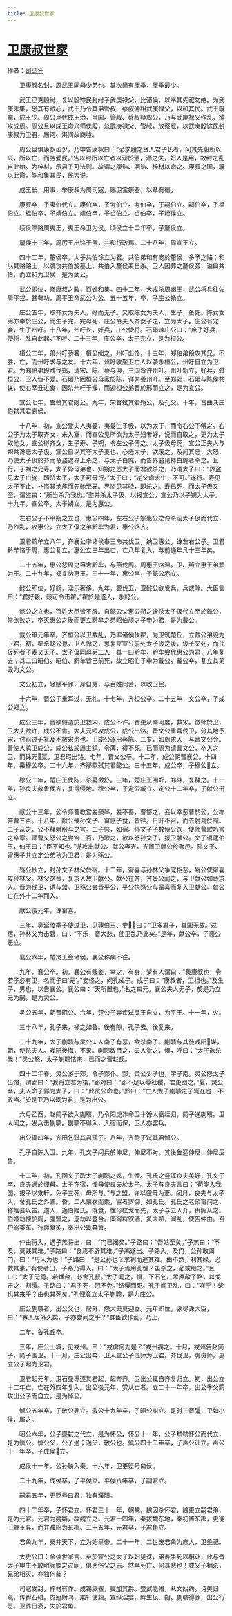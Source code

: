 ```yaml
---
title: 卫康叔世家
---
```


# [卫康叔世家](http://so.gushiwen.org/guwen/bookv_124.aspx)

作者：[司马迁](http://so.gushiwen.org/author_608.aspx)

　　卫康叔名封，周武王同母少弟也。其次尚有厓季，厓季最少。

　　武王已克殷纣，复以殷馀民封纣子武庚禄父，比诸侯，以奉其先祀勿绝。为武庚未集，恐其有贼心，武王乃令其弟管叔、蔡叔傅相武庚禄父，以和其民。武王既崩，成王少。周公旦代成王治，当国。管叔、蔡叔疑周公，乃与武庚禄父作乱，欲攻成周。周公旦以成王命兴师伐殷，杀武庚禄父、管叔，放蔡叔，以武庚殷馀民封康叔为卫君，居河、淇间故商墟。

　　周公旦惧康叔齿少，乃申告康叔曰：“必求殷之贤人君子长者，问其先殷所以兴，所以亡，而务爱民。”告以纣所以亡者以淫於酒，酒之失，妇人是用，故纣之乱自此始。为梓材，示君子可法则。故谓之康诰、酒诰、梓材以命之。康叔之国，既以此命，能和集其民，民大说。

　　成王长，用事，举康叔为周司寇，赐卫宝祭器，以章有德。

　　康叔卒，子康伯代立。康伯卒，子考伯立。考伯卒，子嗣伯立。嗣伯卒，子榅伯立。榅伯卒，子靖伯立。靖伯卒，子贞伯立。贞伯卒，子顷侯立。

　　顷侯厚赂周夷王，夷王命卫为侯。顷侯立十二年卒，子釐侯立。

　　釐侯十三年，周厉王出饹于彘，共和行政焉。二十八年，周宣王立。

　　四十二年，釐侯卒，太子共伯馀立为君。共伯弟和有宠於釐侯，多予之赂；和以其赂赂士，以袭攻共伯於墓上，共伯入釐侯羡自杀。卫人因葬之釐侯旁，谥曰共伯，而立和为卫侯，是为武公。

　　武公即位，修康叔之政，百姓和集。四十二年，犬戎杀周幽王，武公将兵往佐周平戎，甚有功，周平王命武公为公。五十五年，卒，子庄公扬立。

　　庄公五年，取齐女为夫人，好而无子。又取陈女为夫人，生子，蚤死。陈女女弟亦幸於庄公，而生子完。完母死，庄公令夫人齐女子之，立为太子。庄公有宠妾，生子州吁。十八年，州吁长，好兵，庄公使将。石碏谏庄公曰：“庶子好兵，使将，乱自此起。”不听。二十三年，庄公卒，太子完立，是为桓公。

　　桓公二年，弟州吁骄奢，桓公绌之，州吁出饹。十三年，郑伯弟段攻其兄，不胜，亡，而州吁求与之友。十六年，州吁收聚卫亡人以袭杀桓公，州吁自立为卫君。为郑伯弟段欲伐郑，请宋、陈、蔡与俱，三国皆许州吁。州吁新立，好兵，弑桓公，卫人皆不爱。石碏乃因桓公母家於陈，详为善州吁。至郑郊，石碏与陈侯共谋，使右宰丑进食，因杀州吁于濮，而迎桓公弟晋於邢而立之，是为宣公。

　　宣公七年，鲁弑其君隐公。九年，宋督弑其君殇公，及孔父。十年，晋曲沃庄伯弑其君哀侯。

　　十八年，初，宣公爱夫人夷姜，夷姜生子伋，以为太子，而令右公子傅之。右公子为太子取齐女，未入室，而宣公见所欲为太子妇者好，说而自取之，更为太子取他女。宣公得齐女，生子寿、子朔，令左公子傅之。太子伋母死，宣公正夫人与朔共谗恶太子伋。宣公自以其夺太子妻也，心恶太子，欲废之。及闻其恶，大怒，乃使太子伋於齐而令盗遮界上杀之，与太子白旄，而告界盗见持白旄者杀之。且行，子朔之兄寿，太子异母弟也，知朔之恶太子而君欲杀之，乃谓太子曰：“界盗见太子白旄，即杀太子，太子可毋行。”太子曰：“逆父命求生，不可。”遂行。寿见太子不止，扑盗其沧旄而先驰至界。界盗见其验，即杀之。寿已死，而太子伋又至，谓盗曰：“所当杀乃我也。”盗并杀太子伋，以报宣公。宣公乃以子朔为太子。十九年，宣公卒，太子朔立，是为惠公。

　　左右公子不平朔之立也，惠公四年，左右公子怨惠公之谗杀前太子伋而代立，乃作乱，攻惠公，立太子伋之弟黔牟为君，惠公饹齐。

　　卫君黔牟立八年，齐襄公率诸侯奉王命共伐卫，纳卫惠公，诛左右公子。卫君黔牟饹于周，惠公复立。惠公立三年出亡，亡八年复入，与前通年凡十三年矣。

　　二十五年，惠公怨周之容舍黔牟，与燕伐周。周惠王饹温，卫、燕立惠王弟穨为王。二十九年，郑复纳惠王。三十一年，惠公卒，子懿公赤立。

　　懿公即位，好鹤，淫乐奢侈。九年，翟伐卫，卫懿公欲发兵，兵或畔。大臣言曰：“君好穀，穀可令击翟。”翟於是遂入，杀懿公。

　　懿公之立也，百姓大臣皆不服。自懿公父惠公朔之谗杀太子伋代立至於懿公，常欲败之，卒灭惠公之後而更立黔牟之弟昭伯顽之子申为君，是为戴公。

　　戴公申元年卒。齐桓公以卫数乱，乃率诸侯伐翟，为卫筑楚丘，立戴公弟毁为卫君，初，翟杀懿公也，卫人怜之，思复立宣公前死太子伋之後，伋子又死，而代伋死者子寿又无子。太子伋同母弟二人：其一曰黔牟，黔牟尝代惠公为君，八年复去；其二曰昭伯。昭伯、黔牟皆已前死，故立昭伯子申为戴公。戴公卒，复立其弟毁为文公。

　　文公初立，轻赋平罪，身自劳，与百姓同苦，以收卫民。

　　十六年，晋公子重耳过，无礼。十七年，齐桓公卒。二十五年，文公卒，子成公郑立。

　　成公三年，晋欲假道於卫救宋，成公不许。晋更从南河度，救宋。徵师於卫，卫大夫欲许，成公不肯。大夫元咺攻成公，成公出饹。晋文公重耳伐卫，分其地予宋，讨前过无礼及不救宋患也。卫成公遂出奔陈。二岁，如周求入，与晋文公会。晋使人鸩卫成公，成公私於周主鸩，令薄，得不死。已而周为请晋文公，卒入之卫，而诛元亘，卫君瑕出饹。七年，晋文公卒。十二年，成公朝晋襄公。十四年，秦穆公卒。二十六年，齐邴歜弑其君懿公。三十五年，成公卒，子穆公立。

　　穆公二年，楚庄王伐陈，杀夏徵舒。三年，楚庄王围郑，郑降，复释之。十一年，孙良夫救鲁伐齐，复得侵地。穆公卒，子定公臧立。定公十二年卒，子献公衎立。

　　献公十三年，公令师曹教宫妾鼓琴，妾不善，曹笞之。妾以幸恶曹於公，公亦笞曹三百。十八年，献公戒孙文子、甯惠子食，皆往。日旰不召，而去射鸿於囿。二子从之，公不释射服与之言。二子怒，如宿。孙文子子数侍公饮，使师曹歌巧言之卒章。师曹又怒公之尝笞三百，乃歌之，欲以怒孙文子，报卫献公。文子语蘧伯玉，伯玉曰：“臣不知也。”遂攻出献公。献公奔齐，齐置卫献公於聚邑。孙文子、甯惠子共立定公弟秋为卫君，是为殇公。

　　殇公秋立，封孙文子林父於宿。十二年，甯喜与孙林父争宠相恶，殇公使甯喜攻孙林父。林父饹晋，复求入故卫献公。献公在齐，齐景公闻之，与卫献公如晋求入。晋为伐卫，诱与盟。卫殇公会晋平公，平公执殇公与甯喜而复入卫献公。献公亡在外十二年而入。

　　献公後元年，诛甯喜。

　　三年，吴延陵季子使过卫，见蘧伯玉、史，曰：“卫多君子，其国无故。”过宿，孙林父为击磬，曰：“不乐，音大悲，使卫乱乃此矣。”是年，献公卒，子襄公恶立。

　　襄公六年，楚灵王会诸侯，襄公称病不往。

　　九年，襄公卒。初，襄公有贱妾，幸之，有身，梦有人谓曰：“我康叔也，令若子必有卫，名而子曰‘元’。”妾怪之，问孔成子。成子曰：“康叔者，卫祖也。”及生子，男也，以告襄公。襄公曰：“天所置也。”名之曰元。襄公夫人无子，於是乃立元为嗣，是为灵公。

　　灵公五年，朝晋昭公。六年，楚公子弃疾弑灵王自立，为平王。十一年，火。

　　三十八年，孔子来，禄之如鲁。後有隙，孔子去。後复来。

　　三十九年，太子蒯聩与灵公夫人南子有恶，欲杀南子。蒯聩与其徒戏阳谋，朝，使杀夫人。戏阳後悔，不果。蒯聩数目之，夫人觉之，惧，呼曰：“太子欲杀我！”灵公怒，太子蒯聩饹宋，已而之晋赵氏。

　　四十二年春，灵公游于郊，令子郢仆。郢，灵公少子也，字子南。灵公怨太子出饹，谓郢曰：“我将立若为後。”郢对曰：“郢不足以辱社稷，君更图之。”夏，灵公卒，夫人命子郢为太子，曰：“此灵公命也。”郢曰：“亡人太子蒯聩之子辄在也，不敢当。”於是卫乃以辄为君，是为出公。

　　六月乙酉，赵简子欲入蒯聩，乃令阳虎诈命卫十馀人衰绖归，简子送蒯聩。卫人闻之，发兵击蒯聩。蒯聩不得入，入宿而保，卫人亦罢兵。

　　出公辄四年，齐田乞弑其君孺子。八年，齐鲍子弑其君悼公。

　　孔子自陈入卫。九年，孔文子问兵於仲尼，仲尼不对。其後鲁迎仲尼，仲尼反鲁。

　　十二年，初，孔圉文子取太子蒯聩之姊，生悝。孔氏之竖浑良夫美好，孔文子卒，良夫通於悝母。太子在宿，悝母使良夫於太子。太子与良夫言曰：“苟能入我国，报子以乘轩，免子三死，毋所与。”与之盟，许以悝母为妻。闰月，良夫与太子入，舍孔氏之外圃。昏，二人蒙衣而乘，宦者罗御，如孔氏。孔氏之老栾甯问之，称姻妾以告。遂入，適伯姬氏。既食，悝母杖戈而先，太子与五人介，舆猳从之。伯姬劫悝於厕，彊盟之，遂劫以登台。栾甯将饮酒，炙未熟，闻乱，使告仲由。召护驾乘车，行爵食炙，奉出公辄奔鲁。

　　仲由将入，遇子羔将出，曰：“门已闭矣。”子路曰：“吾姑至矣。”子羔曰：“不及，莫践其难。”子路曰：“食焉不辟其难。”子羔遂出。子路入，及门，公孙敢阖门，曰：“毋入为也！”子路曰：“是公孙也？求利而逃其难。由不然，利其禄，必救其患。”有使者出，子路乃得入。曰：“太子焉用孔悝？虽杀之，必或继之。”且曰：“太子无勇。若燔台，必舍孔叔。”太子闻之，惧，下石乞、盂黡敌子路，以戈击之，割缨。子路曰：“君子死，冠不免。”结缨而死。孔子闻卫乱，曰：“嗟乎！柴也其来乎？由也其死矣。”孔悝竟立太子蒯聩，是为庄公。

　　庄公蒯聩者，出公父也，居外，怨大夫莫迎立。元年即位，欲尽诛大臣，曰：“寡人居外久矣，子亦尝闻之乎？”群臣欲作乱，乃止。

　　二年，鲁孔丘卒。

　　三年，庄公上城，见戎州。曰：“戎虏何为是？”戎州病之。十月，戎州告赵简子，简子围卫。十一月，庄公出奔，卫人立公子斑师为卫君。齐伐卫，虏斑师，更立公子起为卫君。

　　卫君起元年，卫石曼尃逐其君起，起奔齐。卫出公辄自齐复归立。初，出公立十二年亡，亡在外四年复入。出公後元年，赏从亡者。立二十一年卒，出公季父黔攻出公子而自立，是为悼公。

　　悼公五年卒，子敬公弗立。敬公十九年卒，子昭公纠立。是时三晋彊，卫如小侯，属之。

　　昭公六年，公子亹弑之代立，是为怀公。怀公十一年，公子穨弑怀公而代立，是为慎公。慎公父，公子適；適父，敬公也。慎公四十二年卒，子声公训立。声公十一年卒，子成侯立。

　　成侯十一年，公孙鞅入秦。十六年，卫更贬号曰侯。

　　二十九年，成侯卒，子平侯立。平侯八年卒，子嗣君立。

　　嗣君五年，更贬号曰君，独有濮阳。

　　四十二年卒，子怀君立。怀君三十一年，朝魏，魏囚杀怀君。魏更立嗣君弟，是为元君。元君为魏婿，故魏立之。元君十四年，秦拔魏东地，秦初置东郡，更徙卫野王县，而并濮阳为东郡。二十五年，元君卒，子君角立。

　　君角九年，秦并天下，立为始皇帝。二十一年，二世废君角为庶人，卫绝祀。

　　太史公曰：余读世家言，至於宣公之太子以妇见诛，弟寿争死以相让，此与晋太子申生不敢明骊姬之过同，俱恶伤父之志。然卒死亡，何其悲也！或父子相杀，兄弟相灭，亦独何哉？

　　司寇受封，梓材有作。成锡厥器，夷加其爵。暨武能脩，从文始约。诗美归燕，传矜石碏。皮冠射鸿，乘轩使穀。宣纵淫嬖，衅生伋、朔。蒯聩得罪，出公行恶。卫祚日衰，失於君角。